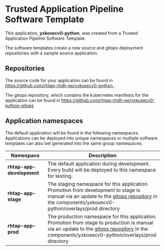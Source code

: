 # Trusted Application Pipeline Software Template

This application, **yxkoxecv0-python**, was created from a Trusted Application Pipeline Software Template.

The software templates create a new source and gitops deployment repositories with a sample source application. 

## Repositories

The source code for your application can be found in [https://github.com/rhtap-rhdh-qe/yxkoxecv0-python ](https://github.com/rhtap-rhdh-qe/yxkoxecv0-python ).
 
The gitops repository, which contains the kubernetes manifests for the application can be found in 
[https://github.com/rhtap-rhdh-qe/yxkoxecv0-python-gitops ](https://github.com/rhtap-rhdh-qe/yxkoxecv0-python-gitops ) 

## Application namespaces 

The default application will be found in the following namespaces. Applications can be deployed into unique namespaces or multiple software templates can also bet generated into the same group namespaces.  

|  Namespace   |  Description   |  
| -------- | -------- |   
| **rhtap-app-development** | The default application during development. Every build will be deployed to this namespace for testing. | 
| **rhtap-app-stage** | The staging namespace for this application. Promotion from development to stage is manual via an update to the [gitops repository](https://github.com/rhtap-rhdh-qe/yxkoxecv0-python-gitops ) in the components/yxkoxecv0-python/overlays/prod directory |  
| **rhtap-app-prod** | The production namespace for this application. Promotion from stage to production is manual via an update to the [gitops repository](https://github.com/rhtap-rhdh-qe/yxkoxecv0-python-gitops ) in the components/yxkoxecv0-python/overlays/prod directory | 